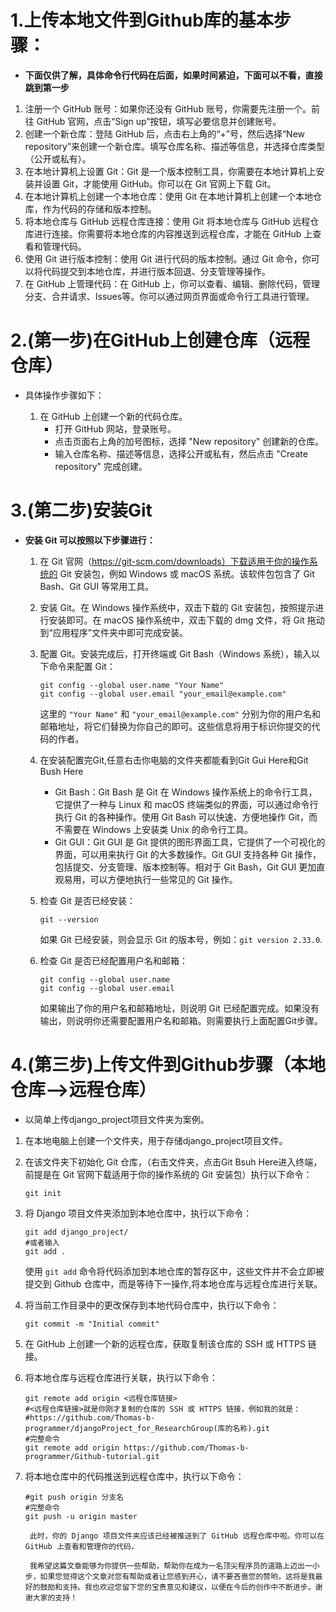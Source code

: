 #  1.上传本地文件到Github库的基本步骤：

* **下面仅供了解，具体命令行代码在后面，如果时间紧迫，下面可以不看，直接跳到第一步**

1. 注册一个 GitHub 账号：如果你还没有 GitHub 账号，你需要先注册一个。前往 GitHub 官网，点击“Sign up”按钮，填写必要信息并创建账号。
2. 创建一个新仓库：登陆 GitHub 后，点击右上角的“+”号，然后选择“New repository”来创建一个新仓库。填写仓库名称、描述等信息，并选择仓库类型（公开或私有）。
3. 在本地计算机上设置 Git：Git 是一个版本控制工具，你需要在本地计算机上安装并设置 Git，才能使用 GitHub。你可以在 Git 官网上下载 Git。
4. 在本地计算机上创建一个本地仓库：使用 Git 在本地计算机上创建一个本地仓库，作为代码的存储和版本控制。
5. 将本地仓库与 GitHub 远程仓库连接：使用 Git 将本地仓库与 GitHub 远程仓库进行连接。你需要将本地仓库的内容推送到远程仓库，才能在 GitHub 上查看和管理代码。
6. 使用 Git 进行版本控制：使用 Git 进行代码的版本控制。通过 Git 命令，你可以将代码提交到本地仓库，并进行版本回退、分支管理等操作。
7. 在 GitHub 上管理代码：在 GitHub 上，你可以查看、编辑、删除代码，管理分支、合并请求、Issues等。你可以通过网页界面或命令行工具进行管理。

# 2.(第一步)在GitHub上创建仓库（远程仓库）

* 具体操作步骤如下：

  1. 在 GitHub 上创建一个新的代码仓库。
     - 打开 GitHub 网站，登录账号。
     - 点击页面右上角的加号图标，选择 "New repository" 创建新的仓库。
     - 输入仓库名称、描述等信息，选择公开或私有，然后点击 "Create repository" 完成创建。

# 3.(第二步)安装Git

* **安装 Git 可以按照以下步骤进行：**

  1. 在 Git 官网（https://git-scm.com/downloads）下载适用于你的操作系统的 Git 安装包，例如 Windows 或 macOS 系统。该软件包包含了 Git Bash、Git GUI 等常用工具。

  2. 安装 Git。在 Windows 操作系统中，双击下载的 Git 安装包，按照提示进行安装即可。在 macOS 操作系统中，双击下载的 dmg 文件，将 Git 拖动到“应用程序”文件夹中即可完成安装。

  3. 配置 Git。安装完成后，打开终端或 Git Bash（Windows 系统），输入以下命令来配置 Git：

     ```
     git config --global user.name "Your Name"
     git config --global user.email "your_email@example.com"
     ```

     这里的 `"Your Name"` 和 `"your_email@example.com"` 分别为你的用户名和邮箱地址，将它们替换为你自己的即可。这些信息将用于标识你提交的代码的作者。

  4. 在安装配置完Git,任意右击你电脑的文件夹都能看到Git Gui Here和Git Bush Here

     * Git Bash：Git Bash 是 Git 在 Windows 操作系统上的命令行工具，它提供了一种与 Linux 和 macOS 终端类似的界面，可以通过命令行执行 Git 的各种操作。使用 Git Bash 可以快速、方便地操作 Git，而不需要在 Windows 上安装类 Unix 的命令行工具。
     * Git GUI：Git GUI 是 Git 提供的图形界面工具，它提供了一个可视化的界面，可以用来执行 Git 的大多数操作。Git GUI 支持各种 Git 操作，包括提交、分支管理、版本控制等。相对于 Git Bash，Git GUI 更加直观易用，可以方便地执行一些常见的 Git 操作。

  5. 检查 Git 是否已经安装：

     ```
     git --version
     ```

     如果 Git 已经安装，则会显示 Git 的版本号，例如：`git version 2.33.0`.

  6. 检查 Git 是否已经配置用户名和邮箱：

     ```
     git config --global user.name
     git config --global user.email
     ```

     如果输出了你的用户名和邮箱地址，则说明 Git 已经配置完成。如果没有输出，则说明你还需要配置用户名和邮箱。则需要执行上面配置Git步骤。

# 4.(第三步)上传文件到Github步骤（本地仓库-->远程仓库）
* 以简单上传django_project项目文件夹为案例。

1. 在本地电脑上创建一个文件夹，用于存储django_project项目文件。

2. 在该文件夹下初始化 Git 仓库，（右击文件夹，点击Git Bsuh Here进入终端，前提是在 Git 官网下载适用于你的操作系统的 Git 安装包）执行以下命令：

   ```
   git init
   ```

3. 将 Django 项目文件夹添加到本地仓库中，执行以下命令：

   ```
   git add django_project/
   #或者输入
   git add .
   ```

   使用 `git add` 命令将代码添加到本地仓库的暂存区中，这些文件并不会立即被提交到 Github 仓库中，而是等待下一操作,将本地仓库与远程仓库进行关联。

4. 将当前工作目录中的更改保存到本地代码仓库中，执行以下命令：

   ```
   git commit -m "Initial commit"
   ```

5. 在 GitHub 上创建一个新的远程仓库，获取复制该仓库的 SSH 或 HTTPS 链接。

6. 将本地仓库与远程仓库进行关联，执行以下命令：

   ```
   git remote add origin <远程仓库链接>
   #<远程仓库链接>就是你刚才复制的仓库的 SSH 或 HTTPS 链接，例如我的就是：
   #https://github.com/Thomas-b-programmer/djangoProject_for_ResearchGroup(库的名称).git
   #完整命令
   git remote add origin https://github.com/Thomas-b-programmer/Github-tutorial.git
   ```

7. 将本地仓库中的代码推送到远程仓库中，执行以下命令：

   ```
   #git push origin 分支名
   #完整命令
   git push -u origin master
   ```

		此时，你的 Django 项目文件夹应该已经被推送到了 GitHub 远程仓库中啦。你可以在 GitHub 上查看和管理你的代码，
		
		我希望这篇文章能够为你提供一些帮助，帮助你在成为一名顶尖程序员的道路上迈出一小步，如果您觉得这个文章对您有帮助或者让您感到开心，请不要吝啬您的赞哟，这将是我最好的鼓励和支持。我也欢迎您留下您的宝贵意见和建议，以便在今后的创作中不断进步。谢谢大家的支持！
